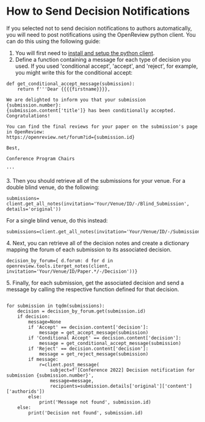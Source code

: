 # How to Send Decision Notifications



If you selected not to send decision notifications to authors automatically, you will need to post notifications using the OpenReview python client. You can do this using the following guide:&#x20;

1. You will first need to [install and setup the python client](https://openreview-py.readthedocs.io/en/latest/how\_to\_setup.html).
2. Define a function containing a message for each type of decision you used. If you used 'conditional accept', 'accept', and 'reject', for example, you might write this for the conditional accept:&#x20;

```
def get_conditional_accept_message(submission):
    return f'''Dear {{{{firstname}}}},

We are delighted to inform you that your submission {submission.number}: 
{submission.content['title']} has been conditionally accepted. Congratulations!

You can find the final reviews for your paper on the submission's page in OpenReview:
https://openreview.net/forum?id={submission.id}

Best, 

Conference Program Chairs

'''
```

3\. Then you should retrieve all of the submissions for your venue. For a double blind venue, do the following:&#x20;

```
submissions= client.get_all_notes(invitation='Your/Venue/ID/-/Blind_Submission', details='original'))
```

For a single blind venue, do this instead:&#x20;

```
submissions=client.get_all_notes(invitation='Your/Venue/ID/-/Submission'))
```

4\. Next, you can retrieve all of the decision notes and create a dictionary mapping the forum of each submission to its associated decision.

```
decision_by_forum={ d.forum: d for d in openreview.tools.iterget_notes(client, invitation='Your/Venue/ID/Paper.*/-/Decision'))}
```

5\. Finally, for each submission, get the associated decision and send a message by calling the respective function defined for that decision.&#x20;

```

for submission in tqdm(submissions):
    decision = decision_by_forum.get(submission.id)
    if decision:
        message=None
        if 'Accept' == decision.content['decision']:
            message = get_accept_message(submission)
        if 'Conditional Accept' == decision.content['decision']:
            message = get_conditional_accept_message(submission)
        if 'Reject' == decision.content['decision']:
            message = get_reject_message(submission)
        if message:
            r=client.post_message(
                subject=f'[Conference 2022] Decision notification for submission {submission.number}', 
                message=message, 
                recipients=submission.details['original']['content']['authorids'])
        else:
            print('Message not found', submission.id)
    else:
        print('Decision not found', submission.id)
```
